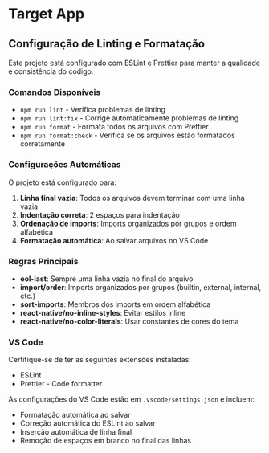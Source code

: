 # Target App

## Configuração de Linting e Formatação

Este projeto está configurado com ESLint e Prettier para manter a qualidade e consistência do código.

### Comandos Disponíveis

- `npm run lint` - Verifica problemas de linting
- `npm run lint:fix` - Corrige automaticamente problemas de linting
- `npm run format` - Formata todos os arquivos com Prettier
- `npm run format:check` - Verifica se os arquivos estão formatados corretamente

### Configurações Automáticas

O projeto está configurado para:

1. **Linha final vazia**: Todos os arquivos devem terminar com uma linha vazia
2. **Indentação correta**: 2 espaços para indentação
3. **Ordenação de imports**: Imports organizados por grupos e ordem alfabética
4. **Formatação automática**: Ao salvar arquivos no VS Code

### Regras Principais

- **eol-last**: Sempre uma linha vazia no final do arquivo
- **import/order**: Imports organizados por grupos (builtin, external, internal, etc.)
- **sort-imports**: Membros dos imports em ordem alfabética
- **react-native/no-inline-styles**: Evitar estilos inline
- **react-native/no-color-literals**: Usar constantes de cores do tema

### VS Code

Certifique-se de ter as seguintes extensões instaladas:

- ESLint
- Prettier - Code formatter

As configurações do VS Code estão em `.vscode/settings.json` e incluem:

- Formatação automática ao salvar
- Correção automática do ESLint ao salvar
- Inserção automática de linha final
- Remoção de espaços em branco no final das linhas
